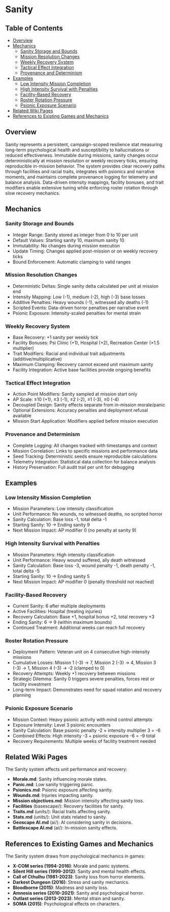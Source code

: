# Sanity

## Table of Contents
- [Overview](#overview)
- [Mechanics](#mechanics)
  - [Sanity Storage and Bounds](#sanity-storage-and-bounds)
  - [Mission Resolution Changes](#mission-resolution-changes)
  - [Weekly Recovery System](#weekly-recovery-system)
  - [Tactical Effect Integration](#tactical-effect-integration)
  - [Provenance and Determinism](#provenance-and-determinism)
- [Examples](#examples)
  - [Low Intensity Mission Completion](#low-intensity-mission-completion)
  - [High Intensity Survival with Penalties](#high-intensity-survival-with-penalties)
  - [Facility-Based Recovery](#facility-based-recovery)
  - [Roster Rotation Pressure](#roster-rotation-pressure)
  - [Psionic Exposure Scenario](#psionic-exposure-scenario)
- [Related Wiki Pages](#related-wiki-pages)
- [References to Existing Games and Mechanics](#references-to-existing-games-and-mechanics)

## Overview

Sanity represents a persistent, campaign-scoped resilience stat measuring long-term psychological health and susceptibility to hallucinations or reduced effectiveness. Immutable during missions, sanity changes occur deterministically at mission resolution or weekly recovery ticks, ensuring reproducible in-mission behavior. The system provides clear recovery paths through facilities and racial traits, integrates with psionics and narrative moments, and maintains complete provenance logging for telemetry and balance analysis. Data-driven intensity mappings, facility bonuses, and trait modifiers enable extensive tuning while enforcing roster rotation through slow recovery mechanics.

## Mechanics

### Sanity Storage and Bounds
- Integer Range: Sanity stored as integer from 0 to 10 per unit
- Default Values: Starting sanity 10, maximum sanity 10
- Immutability: No changes during mission execution
- Update Timing: Changes applied post-mission or on weekly recovery ticks
- Bound Enforcement: Automatic clamping to valid ranges

### Mission Resolution Changes
- Deterministic Deltas: Single sanity delta calculated per unit at mission end
- Intensity Mapping: Low (-1), medium (-2), high (-3) base losses
- Additive Penalties: Heavy wounds (-1), witnessed ally deaths (-1)
- Scripted Events: Data-driven horror penalties per narrative event
- Psionic Exposure: Intensity-scaled penalties for mental strain

### Weekly Recovery System
- Base Recovery: +1 sanity per weekly tick
- Facility Bonuses: Psi Clinic (+1), Hospital (+2), Recreation Center (×1.5 multiplier)
- Trait Modifiers: Racial and individual trait adjustments (additive/multiplicative)
- Maximum Clamping: Recovery cannot exceed unit maximum sanity
- Facility Integration: Active base facilities provide ongoing benefits

### Tactical Effect Integration
- Action Point Modifiers: Sanity sampled at mission start only
- AP Scale: ≥10 (+1), ≤3 (-1), ≤2 (-2), ≤1 (-3), ≤0 (-4)
- Decoupled Design: Sanity effects separate from in-mission morale/panic
- Optional Extensions: Accuracy penalties and deployment refusal available
- Mission Start Application: Modifiers applied before mission execution

### Provenance and Determinism
- Complete Logging: All changes tracked with timestamps and context
- Mission Correlation: Links to specific missions and performance data
- Seed Tracking: Deterministic seeds ensure reproducible calculations
- Telemetry Integration: Statistical data collection for balance analysis
- History Preservation: Full audit trail per unit for debugging

## Examples

### Low Intensity Mission Completion
- Mission Parameters: Low intensity classification
- Unit Performance: No wounds, no witnessed deaths, no scripted horror
- Sanity Calculation: Base loss -1, total delta -1
- Starting Sanity: 10 → Ending sanity 9
- Next Mission Impact: AP modifier 0 (no penalty at sanity 9)

### High Intensity Survival with Penalties
- Mission Parameters: High intensity classification
- Unit Performance: Heavy wound suffered, ally death witnessed
- Sanity Calculation: Base loss -3, wound penalty -1, death penalty -1, total delta -5
- Starting Sanity: 10 → Ending sanity 5
- Next Mission Impact: AP modifier 0 (penalty threshold not reached)

### Facility-Based Recovery
- Current Sanity: 6 after multiple deployments
- Active Facilities: Hospital (treating injuries)
- Recovery Calculation: Base +1, hospital bonus +2, total recovery +3
- Ending Sanity: 6 → 9 (within maximum bounds)
- Continued Treatment: Additional weeks can reach full recovery

### Roster Rotation Pressure
- Deployment Pattern: Veteran unit on 4 consecutive high-intensity missions
- Cumulative Losses: Mission 1 (-3) → 7, Mission 2 (-3) → 4, Mission 3 (-3) → 1, Mission 4 (-3) → -2 (clamped to 0)
- Recovery Attempts: Weekly +1 recovery between missions
- Strategic Dilemma: Sanity 0 triggers severe penalties, forces rest or facility investment
- Long-term Impact: Demonstrates need for squad rotation and recovery planning

### Psionic Exposure Scenario
- Mission Context: Heavy psionic activity with mind control attempts
- Exposure Intensity: Level 3 psionic encounters
- Sanity Calculation: Base psionic penalty -2 × intensity multiplier 3 = -6
- Combined Effects: High intensity -3 + psionic exposure -6 = -9 total
- Recovery Requirements: Multiple weeks of facility treatment needed

## Related Wiki Pages

The Sanity system affects unit performance and recovery:

- **Morale.md**: Sanity influencing morale states.
- **Panic.md**: Low sanity triggering panic.
- **Psionics.md**: Psionic exposure affecting sanity.
- **Wounds.md**: Injuries impacting sanity.
- **Mission objectives.md**: Mission intensity affecting sanity loss.
- **Facilities** (basescape/): Recovery facilities for sanity.
- **Traits.md** (units/): Racial traits affecting sanity.
- **Stats.md** (units/): Unit stats related to sanity.
- **Geoscape AI.md** (ai/): AI considering sanity in decisions.
- **Battlescape AI.md** (ai/): In-mission sanity effects.

## References to Existing Games and Mechanics

The Sanity system draws from psychological mechanics in games:

- **X-COM series (1994-2016)**: Morale and panic systems.
- **Silent Hill series (1999-2012)**: Sanity and mental health effects.
- **Call of Cthulhu (1981-2023)**: Sanity loss from horror elements.
- **Darkest Dungeon (2016)**: Stress and sanity mechanics.
- **Bloodborne (2015)**: Madness and sanity loss.
- **Amnesia series (2010-2021)**: Sanity and psychological horror.
- **Outlast series (2013-2023)**: Mental strain and sanity.
- **SOMA (2015)**: Psychological effects on characters.

